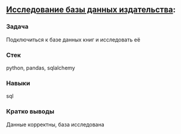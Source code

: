 ## [Исследование базы данных издательства](https://nbviewer.jupyter.org/github/seamus-88/training/blob/main/SQL_final/SQL-final.ipynb):
### Задача
Подключиться к базе данных книг и исследовать её
### Стек
python, pandas, sqlalchemy
### Навыки
sql
### Кратко выводы
Данные корректны, база исследована
